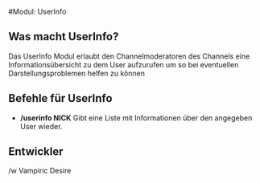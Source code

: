 #Modul: UserInfo

## Was macht UserInfo?
Das UserInfo Modul erlaubt den Channelmoderatoren des Channels eine Informationsübersicht zu dem User aufzurufen um so bei eventuellen Darstellungsproblemen helfen zu können


## Befehle für UserInfo
* **/userinfo NICK** Gibt eine Liste mit Informationen über den angegeben User wieder.


## Entwickler
/w Vampiric Desire